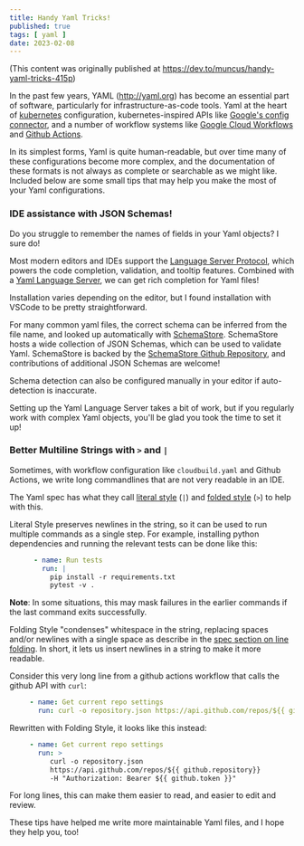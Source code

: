 ```yaml
---
title: Handy Yaml Tricks!
published: true
tags: [ yaml ]
date: 2023-02-08
---
```


(This content was originally published at https://dev.to/muncus/handy-yaml-tricks-415p)

In the past few years, YAML (http://yaml.org) has become an essential part of software, particularly for infrastructure-as-code tools. Yaml at the heart of [kubernetes](http://kubernetes.io) configuration, kubernetes-inspired APIs like [Google's config connector](https://cloud.google.com/config-connector/docs/concepts/resources), and a number of workflow systems like [Google Cloud Workflows](https://cloud.google.com/workflows) and [Github Actions](http://github.com/features/actions).

In its simplest forms, Yaml is quite human-readable, but over time many of these configurations become more complex, and the documentation of these formats is not always as complete or searchable as we might like. Included below are some small tips that may help you make the most of your Yaml configurations.

### IDE assistance with JSON Schemas!

Do you struggle to remember the names of fields in your Yaml objects? I sure do!

Most modern editors and IDEs support the [Language Server Protocol](https://microsoft.github.io/language-server-protocol/), which powers the code completion, validation, and tooltip features. Combined with a [Yaml Language Server](https://github.com/redhat-developer/yaml-language-server), we can get rich completion for Yaml files!

Installation varies depending on the editor, but I found installation with VSCode to be pretty straightforward.

For many common yaml files, the correct schema can be inferred from the file name, and looked up automatically with [SchemaStore](schemastore.org).  SchemaStore hosts a wide collection of JSON Schemas, which can be used to validate Yaml. SchemaStore is backed by the [SchemaStore Github Repository](https://github.com/schemastore/schemastore/), and contributions of additional JSON Schemas are welcome!

Schema detection can also be configured manually in your editor if auto-detection is inaccurate.

Setting up the Yaml Language Server takes a bit of work, but if you regularly work with complex Yaml objects, you'll be glad you took the time to set it up!

### Better Multiline Strings with `>` and `|`

Sometimes, with workflow configuration like `cloudbuild.yaml` and Github Actions, we write long commandlines that are not very readable in an IDE.

The Yaml spec has what they call [literal style](https://yaml.org/spec/1.2.2/#literal-style) (`|`) and [folded style](https://yaml.org/spec/1.2.2/#813-folded-style) (`>`) to help with this.

Literal Style preserves newlines in the string, so it can be used to run multiple commands as a single step. For example, installing python dependencies and running the relevant tests can be done like this:

```yaml
      - name: Run tests
        run: |
          pip install -r requirements.txt
          pytest -v .
```

**Note**: In some situations, this may mask failures in the earlier commands if the last command exits successfully.

Folding Style "condenses" whitespace in the string, replacing spaces and/or newlines with a single space as describe in the [spec section on line folding](https://yaml.org/spec/1.2.2/#line-folding). In short, it lets us insert newlines in a string to make it more readable.

Consider this very long line from a github actions workflow that calls the github API with `curl`:

```yaml
     - name: Get current repo settings
       run: curl -o repository.json https://api.github.com/repos/${{ github.repository}} -H "Authorization: Bearer ${{ github.token }}"

```

Rewritten with Folding Style, it looks like this instead:

```yaml
     - name: Get current repo settings
       run: >
          curl -o repository.json
          https://api.github.com/repos/${{ github.repository}}
          -H "Authorization: Bearer ${{ github.token }}"
```

For long lines, this can make them easier to read, and easier to edit and review.

These tips have helped me write more maintainable Yaml files, and I hope they help you, too!

